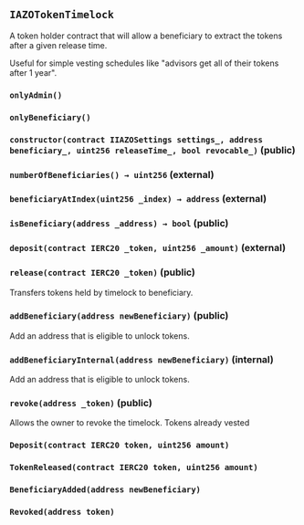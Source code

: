 ## `IAZOTokenTimelock`



A token holder contract that will allow a beneficiary to extract the
tokens after a given release time.

Useful for simple vesting schedules like "advisors get all of their tokens
after 1 year".

### `onlyAdmin()`





### `onlyBeneficiary()`






### `constructor(contract IIAZOSettings settings_, address beneficiary_, uint256 releaseTime_, bool revocable_)` (public)





### `numberOfBeneficiaries() → uint256` (external)





### `beneficiaryAtIndex(uint256 _index) → address` (external)





### `isBeneficiary(address _address) → bool` (public)





### `deposit(contract IERC20 _token, uint256 _amount)` (external)





### `release(contract IERC20 _token)` (public)

Transfers tokens held by timelock to beneficiary.



### `addBeneficiary(address newBeneficiary)` (public)

Add an address that is eligible to unlock tokens.



### `addBeneficiaryInternal(address newBeneficiary)` (internal)

Add an address that is eligible to unlock tokens.



### `revoke(address _token)` (public)

Allows the owner to revoke the timelock. Tokens already vested





### `Deposit(contract IERC20 token, uint256 amount)`





### `TokenReleased(contract IERC20 token, uint256 amount)`





### `BeneficiaryAdded(address newBeneficiary)`





### `Revoked(address token)`





